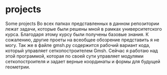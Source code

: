 # projects
Some projects
Во всех папках представленных в данном репозитории лежат задачи, которые были решены мной в рамках университетского курса.
Благодаря этому курсу были получены базовые знания.
К сожалению, другие проеты на всеобщее обозрение представить я не могу.
Так же в файле gmsh.py содержится рабочий вариант кода, который управляет сеткопостроителем Gmsh. Сейчас я работаю над этой программой, которая по своей сути управляет модулями сеткопостроителя и задает верные координаты и формы для будущей геометрии.
